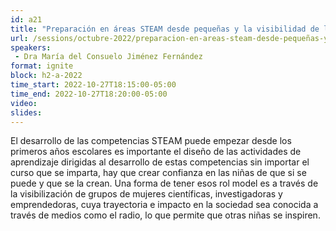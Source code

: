 ```yaml
---
id: a21
title: "Preparación en áreas STEAM desde pequeñas y la visibilidad de las mujeres en estas áreas a través de grupos y programas de radio"
url: /sessions/octubre-2022/preparacion-en-areas-steam-desde-pequeñas-y-la-visibilidad-de-las-mujeres-en-estas-áreas-a-traves-de-grupos-y-programas-de-radio
speakers:
 - Dra María del Consuelo Jiménez Fernández
format: ignite
block: h2-a-2022
time_start: 2022-10-27T18:15:00-05:00
time_end: 2022-10-27T18:20:00-05:00
video:
slides:
---
```


El desarrollo de las competencias STEAM puede empezar desde los primeros años escolares es importante el diseño de las actividades de aprendizaje dirigidas al desarrollo de estas competencias sin importar el curso que se imparta, hay que crear confianza en las niñas de que si se puede y que se la crean. Una forma de tener esos rol model es a través de la visibilización de grupos de mujeres científicas, investigadoras y emprendedoras, cuya trayectoria e impacto en la sociedad sea conocida a través de medios como el radio, lo que permite que otras niñas se inspiren.
